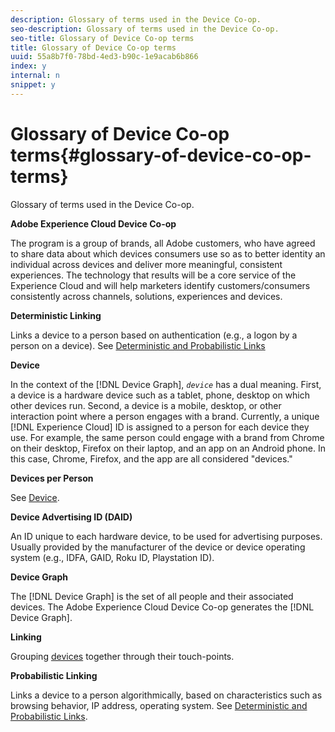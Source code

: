 ```yaml
---
description: Glossary of terms used in the Device Co-op.
seo-description: Glossary of terms used in the Device Co-op.
seo-title: Glossary of Device Co-op terms
title: Glossary of Device Co-op terms
uuid: 55a8b7f0-78bd-4ed3-b90c-1e9acab6b866
index: y
internal: n
snippet: y
---
```


# Glossary of Device Co-op terms{#glossary-of-device-co-op-terms}

Glossary of terms used in the Device Co-op.

**Adobe Experience Cloud Device Co-op**

The program is a group of brands, all Adobe customers, who have agreed to share data about which devices consumers use so as to better identity an individual across devices and deliver more meaningful, consistent experiences. The technology that results will be a core service of the Experience Cloud and will help marketers identify customers/consumers consistently across channels, solutions, experiences and devices.

**Deterministic Linking**

Links a device to a person based on authentication (e.g., a logon by a person on a device). See [Deterministic and Probabilistic Links](mcdc-processes/mcdc-links.md#concept-58bb7ab25f904f5f98d645e35205c931)

**Device**

In the context of the [!DNL Device Graph], *`device`* has a dual meaning. First, a device is a hardware device such as a tablet, phone, desktop on which other devices run. Second, a device is a mobile, desktop, or other interaction point where a person engages with a brand. Currently, a unique [!DNL Experience Cloud] ID is assigned to a person for each device they use. For example, the same person could engage with a brand from Chrome on their desktop, Firefox on their laptop, and an app on an Android phone. In this case, Chrome, Firefox, and the app are all considered "devices."

**Devices per Person**

See [Device](mcdc-glossary.md#glossentry-5690d9a245634214b91890156e216950).

**Device Advertising ID (DAID)**

An ID unique to each hardware device, to be used for advertising purposes. Usually provided by the manufacturer of the device or device operating system (e.g., IDFA, GAID, Roku ID, Playstation ID).

**Device Graph**

The [!DNL Device Graph] is the set of all people and their associated devices. The Adobe Experience Cloud Device Co-op generates the [!DNL Device Graph].

**Linking**

Grouping [devices](mcdc-glossary.md#glossentry-5690d9a245634214b91890156e216950) together through their touch-points.

**Probabilistic Linking**

Links a device to a person algorithmically, based on characteristics such as browsing behavior, IP address, operating system. See [Deterministic and Probabilistic Links](mcdc-processes/mcdc-links.md#concept-58bb7ab25f904f5f98d645e35205c931). 
